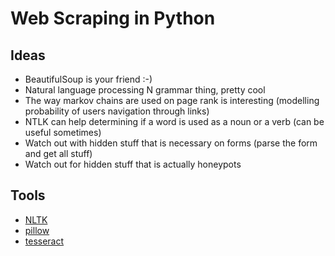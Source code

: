 # Web Scraping in Python

## Ideas

* BeautifulSoup is your friend :-)
* Natural language processing N grammar thing, pretty cool
* The way markov chains are used on page rank is interesting (modelling probability of users navigation through links)
* NTLK can help determining if a word is used as a noun or a verb (can be useful sometimes)
* Watch out with hidden stuff that is necessary on forms (parse the form and get all stuff)
* Watch out for hidden stuff that is actually honeypots


## Tools

* [NLTK](http://www.nltk.org/)
* [pillow](http://python-pillow.org/)
* [tesseract](https://github.com/tesseract-ocr)

